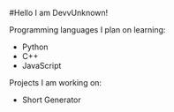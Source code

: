 #Hello I am DevvUnknown!

Programming languages I plan on learning:
- Python
- C++
- JavaScript

Projects I am working on:
- Short Generator
